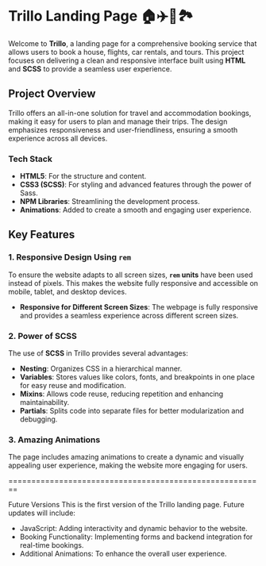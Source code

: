 # Trillo Landing Page 🏠✈️🚗🏞️

Welcome to **Trillo**, a landing page for a comprehensive booking service that allows users to book a house, flights, car rentals, and tours. This project focuses on delivering a clean and responsive interface built using **HTML** and **SCSS** to provide a seamless user experience.

## Project Overview

Trillo offers an all-in-one solution for travel and accommodation bookings, making it easy for users to plan and manage their trips. The design emphasizes responsiveness and user-friendliness, ensuring a smooth experience across all devices.

### Tech Stack

- **HTML5**: For the structure and content.
- **CSS3 (SCSS)**: For styling and advanced features through the power of Sass.
- **NPM Libraries**: Streamlining the development process.
- **Animations**: Added to create a smooth and engaging user experience.

## Key Features

### 1. Responsive Design Using `rem`
To ensure the website adapts to all screen sizes, **`rem` units** have been used instead of pixels. This makes the website fully responsive and accessible on mobile, tablet, and desktop devices.

- **Responsive for Different Screen Sizes**: The webpage is fully responsive and provides a seamless experience across different screen sizes.

### 2. Power of SCSS
The use of **SCSS** in Trillo provides several advantages:
- **Nesting**: Organizes CSS in a hierarchical manner.
- **Variables**: Stores values like colors, fonts, and breakpoints in one place for easy reuse and modification.
- **Mixins**: Allows code reuse, reducing repetition and enhancing maintainability.
- **Partials**: Splits code into separate files for better modularization and debugging.

### 3. Amazing Animations
The page includes amazing animations to create a dynamic and visually appealing user experience, making the website more engaging for users.

========================================================

Future Versions
This is the first version of the Trillo landing page. Future updates will include:

- JavaScript: Adding interactivity and dynamic behavior to the website.
- Booking Functionality: Implementing forms and backend integration for real-time bookings.
- Additional Animations: To enhance the overall user experience.

